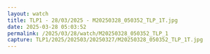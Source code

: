 ```yaml
---
layout: watch
title: TLP1 - 28/03/2025 - M20250328_050352_TLP_1T.jpg
date: 2025-03-28 05:03:52
permalink: /2025/03/28/watch/M20250328_050352_TLP_1
capture: TLP1/2025/202503/20250327/M20250328_050352_TLP_1T.jpg
---
```


